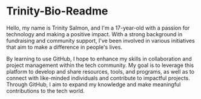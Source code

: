 # Trinity-Bio-Readme

Hello, my name is Trinity Salmon, and I'm a 17-year-old with a passion for technology and making a positive impact. 
With a strong background in fundraising and community support, I've been involved in various initiatives that aim to make a difference in people's lives. 

By learning to use GitHub, I hope to enhance my skills in collaboration and project management within the tech community. My goal is to leverage this platform to develop and share 
resources, tools, and programs, as well as to connect with like-minded individuals and contribute to impactful projects. 
Through GitHub, I aim to expand my knowledge and make meaningful contributions to the tech world.
